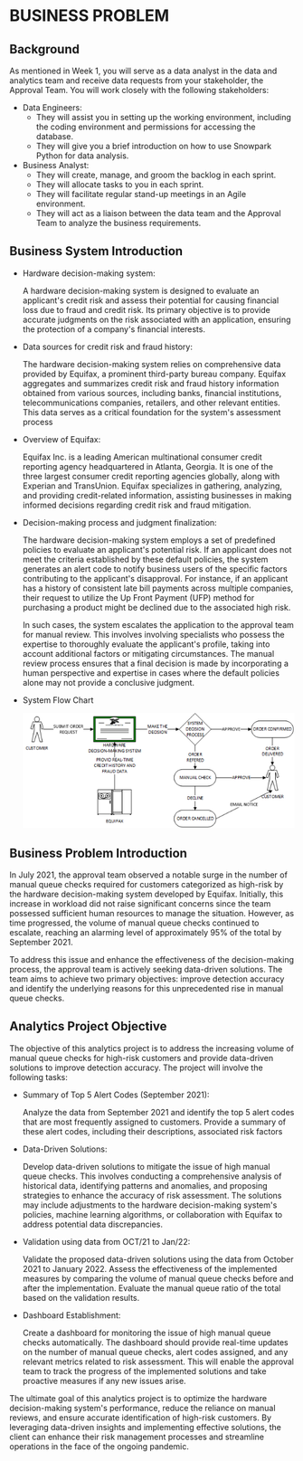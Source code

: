 # BUSINESS PROBLEM

## Background

As mentioned in Week 1, you will serve as a data analyst in the data and analytics team and receive data requests from your stakeholder, the Approval Team. You will work closely with the following stakeholders:

- Data Engineers:
    - They will assist you in setting up the working environment, including the coding environment and permissions for accessing the database.
    - They will give you a brief introduction on how to use Snowpark Python for data analysis.
- Business Analyst:
    - They will create, manage, and groom the backlog in each sprint.
    - They will allocate tasks to you in each sprint.
    - They will facilitate regular stand-up meetings in an Agile environment.
    - They will act as a liaison between the data team and the Approval Team to analyze the business requirements.

## Business System Introduction

- Hardware decision-making system:
    
    A hardware decision-making system is designed to evaluate an applicant's credit risk and assess their potential for causing financial loss due to fraud and credit risk. Its primary objective is to provide accurate judgments on the risk associated with an application, ensuring the protection of a company's financial interests.
    
- Data sources for credit risk and fraud history:
    
    The hardware decision-making system relies on comprehensive data provided by Equifax, a prominent third-party bureau company. Equifax aggregates and summarizes credit risk and fraud history information obtained from various sources, including banks, financial institutions, telecommunications companies, retailers, and other relevant entities. This data serves as a critical foundation for the system's assessment process 
    
- Overview of Equifax:
    
    Equifax Inc. is a leading American multinational consumer credit reporting agency headquartered in Atlanta, Georgia. It is one of the three largest consumer credit reporting agencies globally, along with Experian and TransUnion. Equifax specializes in gathering, analyzing, and providing credit-related information, assisting businesses in making informed decisions regarding credit risk and fraud mitigation.
    
- Decision-making process and judgment finalization:
    
    The hardware decision-making system employs a set of predefined policies to evaluate an applicant's potential risk. If an applicant does not meet the criteria established by these default policies, the system generates an alert code to notify business users of the specific factors contributing to the applicant's disapproval. For instance, if an applicant has a history of consistent late bill payments across multiple companies, their request to utilize the Up Front Payment (UFP) method for purchasing a product might be declined due to the associated high risk.
    
    In such cases, the system escalates the application to the approval team for manual review. This involves involving specialists who possess the expertise to thoroughly evaluate the applicant's profile, taking into account additional factors or mitigating circumstances. The manual review process ensures that a final decision is made by incorporating a human perspective and expertise in cases where the default policies alone may not provide a conclusive judgment.
    
- System Flow Chart
    
    ![Business_Process_Flow_Chart.png](Week2/Business_Process_Flow_Chart.png)
    

## Business Problem Introduction

In July 2021, the approval team observed a notable surge in the number of manual queue checks required for customers categorized as high-risk by the hardware decision-making system developed by Equifax. Initially, this increase in workload did not raise significant concerns since the team possessed sufficient human resources to manage the situation. However, as time progressed, the volume of manual queue checks continued to escalate, reaching an alarming level of approximately 95% of the total by September 2021.

To address this issue and enhance the effectiveness of the decision-making process, the approval team is actively seeking data-driven solutions. The team aims to achieve two primary objectives: improve detection accuracy and identify the underlying reasons for this unprecedented rise in manual queue checks.

## Analytics Project Objective

The objective of this analytics project is to address the increasing volume of manual queue checks for high-risk customers and provide data-driven solutions to improve detection accuracy. The project will involve the following tasks:

- Summary of Top 5 Alert Codes (September 2021):
    
    Analyze the data from September 2021 and identify the top 5 alert codes that are most frequently assigned to customers. Provide a summary of these alert codes, including their descriptions, associated risk factors
    
- Data-Driven Solutions:
    
    Develop data-driven solutions to mitigate the issue of high manual queue checks. This involves conducting a comprehensive analysis of historical data, identifying patterns and anomalies, and proposing strategies to enhance the accuracy of risk assessment. The solutions may include adjustments to the hardware decision-making system's policies, machine learning algorithms, or collaboration with Equifax to address potential data discrepancies.
    
- Validation using data from OCT/21 to Jan/22:
    
    Validate the proposed data-driven solutions using the data from October 2021 to January 2022. Assess the effectiveness of the implemented measures by comparing the volume of manual queue checks before and after the implementation. Evaluate the manual queue ratio of the total based on the validation results.
    
- Dashboard Establishment:
    
    Create a dashboard for monitoring the issue of high manual queue checks automatically. The dashboard should provide real-time updates on the number of manual queue checks, alert codes assigned, and any relevant metrics related to risk assessment. This will enable the approval team to track the progress of the implemented solutions and take proactive measures if any new issues arise.
    

The ultimate goal of this analytics project is to optimize the hardware decision-making system's performance, reduce the reliance on manual reviews, and ensure accurate identification of high-risk customers. By leveraging data-driven insights and implementing effective solutions, the client can enhance their risk management processes and streamline operations in the face of the ongoing pandemic.

